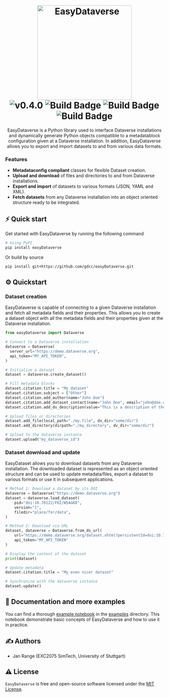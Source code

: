 <h1 align="center">
  <img src="https://raw.githubusercontent.com/gdcc/easyDataverse/main/static/logo.png" width=300 alt="EasyDataverse"></br>
  <img src="https://img.shields.io/badge/EasyDataverse-0.4.0-blue" alt="v0.4.0">
  <img src="https://img.shields.io/badge/python-3.8 | 3.9 | 3.10 | 3.11 -blue.svg" alt="Build Badge">
  <img src="https://github.com/gdcc/easyDataverse/actions/workflows/unit-tests.yaml/badge.svg" alt="Build Badge">
  <img src="https://github.com/gdcc/easyDataverse/actions/workflows/integration-tests.yaml/badge.svg" alt="Build Badge">
</h1>

<p align="center">
EasyDataverse is a Python library used to interface Dataverse installations and dynamically generate Python objects compatible to a metadatablock configuration given at a Dataverse installation. In addition, EasyDataverse allows you to export and import datasets to and from various data formats.</p>

### Features

- **Metadataconfig compliant** classes for flexible Dataset creation.
- **Upload and download** of files and directories to and from Dataverse installations.
- **Export and import** of datasets to various formats (JSON, YAML and XML).
- **Fetch datasets** from any Dataverse installation into an object oriented structure ready to be integrated.

## ⚡️ Quick start

Get started with EasyDataverse by running the following command

```bash
# Using PyPI
pip install easyDataverse
```

Or build by source

```bash
pip install git+https://github.com/gdcc/easyDataverse.git
```

## ⚙️ Quickstart

### Dataset creation

EasyDataverse is capable of connecting to a given Dataverse installation and fetch all metadata fields and their properties. This allows you to create a dataset object with all the metadata fields and their properties given at the Dataverse installation.

```python
from easyDataverse import Dataverse

# Connect to a Dataverse installation
dataverse = Dataverse(
  server_url="https://demo.dataverse.org",
  api_token="MY_API_TOKEN",
)

# Initialize a dataset
dataset = dataverse.create_dataset()

# Fill metadata blocks
dataset.citation.title = "My dataset"
dataset.citation.subject = ["Other"]
dataset.citation.add_author(name="John Doe")
dataset.citation.add_dataset_contact(name="John Doe", email="john@doe.com")
dataset.citation.add_ds_description(value="This is a description of the dataset")

# Upload files or directories
dataset.add_file(local_path="./my.file", dv_dir="some/dir")
dataset.add_directory(dirpath="./my_directory", dv_dir="some/dir")

# Upload to the dataverse instance
dataset.upload("my_dataverse_id")
```

### Dataset download and update

EasyDataset allows you to download datasets from any Dataverse installation. The downloaded dataset is represented as an object oriented structure and can be used to update metadata/files, export a dataset to various formats or use it in subsequent applications.

```python
# Method 1: Download a dataset by its DOI
dataverse = Dataverse("https://demo.dataverse.org")
dataset = dataverse.load_dataset(
    pid="doi:10.70122/FK2/W5AGKD",
    version="1",
    filedir="place/for/data",
)

# Method 2: Download via URL
dataset, dataverse = Dataverse.from_ds_url(
    url="https://demo.dataverse.org/dataset.xhtml?persistentId=doi:10.70122/XX/XXXXX&version=DRAFT",
    api_token="MY_API_TOKEN"
)

# Display the content of the dataset
print(dataset)

# Update metadata
dataset.citation.title = "My even nicer dataset"

# Synchronize with the dataverse instance
dataset.update()
```

## 📖 Documentation and more examples

You can find a thorough [example notebook](examples/EasyDataverseBasics.ipynb) in the [examples](examples) directory. This notebook demonstrate basic concepts of EasyDataverse and how to use it in practice.

## ✍️ Authors

- Jan Range (EXC2075 SimTech, University of Stuttgart)

## ⚠️ License

`EasyDataverse` is free and open-source software licensed under the [MIT License](LICENSE).
